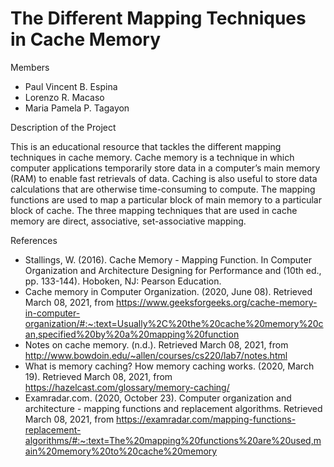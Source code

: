 # The Different Mapping Techniques in Cache Memory 
Members
- Paul Vincent B. Espina
- Lorenzo R. Macaso
- Maria Pamela P. Tagayon

Description of the Project

This is an educational resource that tackles the different mapping techniques in cache memory. Cache memory is a technique in which computer applications temporarily store data in a
computer’s main memory (RAM) to enable fast retrievals of data. Caching is also useful to store
data calculations that are otherwise time-consuming to compute. The mapping functions are used
to map a particular block of main memory to a particular block of cache. The three mapping
techniques that are used in cache memory are direct, associative, set-associative mapping. 

References
- Stallings, W. (2016). Cache Memory - Mapping Function. In Computer Organization and
Architecture Designing for Performance and (10th ed., pp. 133-144). Hoboken, NJ:
Pearson Education.
- Cache memory in Computer Organization. (2020, June 08). Retrieved March 08, 2021,
from
https://www.geeksforgeeks.org/cache-memory-in-computer-organization/#:~:text=Usually%2C%20the%20cache%20memory%20can,specified%20by%20a%20mapping%20function
- Notes on cache memory. (n.d.). Retrieved March 08, 2021, from
http://www.bowdoin.edu/~allen/courses/cs220/lab7/notes.html
- What is memory caching? How memory caching works. (2020, March 19). Retrieved
March 08, 2021, from https://hazelcast.com/glossary/memory-caching/
- Examradar.com. (2020, October 23). Computer organization and architecture - mapping
functions and replacement algorithms. Retrieved March 08, 2021, from
https://examradar.com/mapping-functions-replacement-algorithms/#:~:text=The%20mapping%20functions%20are%20used,main%20memory%20to%20cache%20memory

